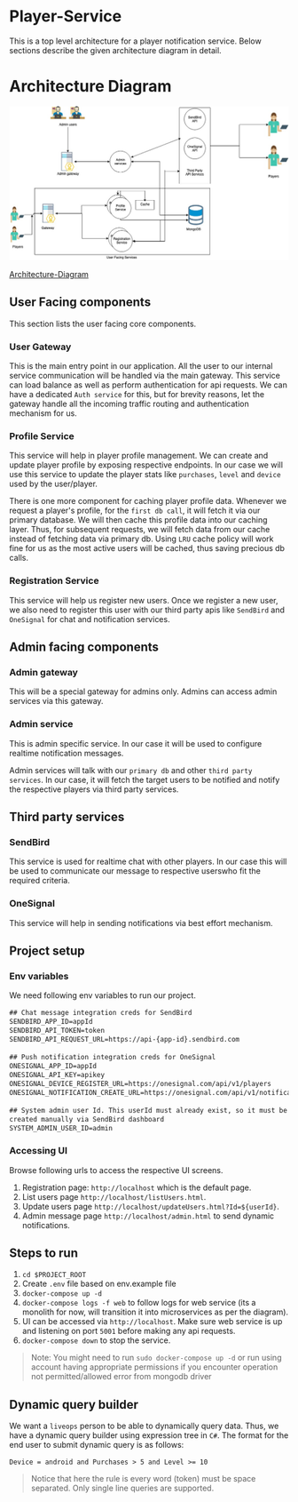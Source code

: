 # Player-Service

This is a top level architecture for a player notification service. Below sections describe the given architecture diagram in detail.

# Architecture Diagram

<img src="./diagrams/Player-Notification-Architecture.jpg">

[Architecture-Diagram](./diagrams/Player-Notification-Architecture.jpg)

## User Facing components

This section lists the user facing core components.

### User Gateway

This is the main entry point in our application. All the user to our internal service communication will be handled via the main gateway. This service can load balance as well as perform authentication for api requests. We can have a dedicated `Auth service` for this, but for brevity reasons, let the gateway handle all the incoming traffic routing and authentication mechanism for us.

### Profile Service

This service will help in player profile management. We can create and update player profile by exposing respective endpoints. In our case we will use this service to update the player stats like `purchases`, `level` and `device` used by the user/player.

There is one more component for caching player profile data. Whenever we request a player's profile, for the `first db call`, it will fetch it via our primary database. We will then cache this profile data into our caching layer. Thus, for subsequent requests, we will fetch data from our cache instead of fetching data via primary db. Using `LRU` cache policy will work fine for us as the most active users will be cached, thus saving precious db calls.

### Registration Service

This service will help us register new users. Once we register a new user, we also need to register this user with our third party apis like `SendBird` and `OneSignal` for chat and notification services.

## Admin facing components

### Admin gateway

This will be a special gateway for admins only. Admins can access admin services via this gateway.  

### Admin service

This is admin specific service. In our case it will be used to configure realtime notification messages.

Admin services will talk with our `primary db` and other `third party services`. In our case, it will fetch the target users to be notified and notify the respective players via third party services.

## Third party services

### SendBird

This service is used for realtime chat with other players. In our case this will be used to communicate our message to respective userswho fit the required criteria.

### OneSignal

This service will help in sending notifications via best effort mechanism.

## Project setup

### Env variables

We need following env variables to run our project.

```
## Chat message integration creds for SendBird
SENDBIRD_APP_ID=appId
SENDBIRD_API_TOKEN=token
SENDBIRD_API_REQUEST_URL=https://api-{app-id}.sendbird.com

## Push notification integration creds for OneSignal
ONESIGNAL_APP_ID=appId
ONESIGNAL_API_KEY=apikey
ONESIGNAL_DEVICE_REGISTER_URL=https://onesignal.com/api/v1/players
ONESIGNAL_NOTIFICATION_CREATE_URL=https://onesignal.com/api/v1/notifications

## System admin user Id. This userId must already exist, so it must be created manually via SendBird dashboard
SYSTEM_ADMIN_USER_ID=admin
```

### Accessing UI

Browse following urls to access the respective UI screens.

1. Registration page: `http://localhost` which is the default page.
1. List users page `http://localhost/listUsers.html`.
1. Update users page `http://localhost/updateUsers.html?Id=${userId}`.
1. Admin message page `http://localhost/admin.html` to send dynamic notifications.


## Steps to run

1. `cd $PROJECT_ROOT`
1. Create `.env` file based on env.example file
1. `docker-compose up -d`
1. `docker-compose logs -f web` to follow logs for web service (its a monolith for now, will transition it into microservices as per the diagram).
1. UI can be accessed via `http://localhost`. Make sure web service is up and listening on port `5001` before making any api requests.
1. `docker-compose down` to stop the service.

> Note: You might need to run `sudo docker-compose up -d` or run using account having appropriate permissions if you encounter operation not permitted/allowed error from mongodb driver

## Dynamic query builder

We want a `liveops` person to be able to dynamically query data. Thus, we have a dynamic query builder using expression tree in `C#`.
The format for the end user to submit dynamic query is as follows:

```
Device = android and Purchases > 5 and Level >= 10
```
> Notice that here the rule is every word (token) must be space separated. Only single line queries are supported.